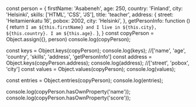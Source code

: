 <!-- Object.assign: To copy an object without modifying the original object -->
const person = {
  firstName: 'Asabeneh',
  age: 250,
  country: 'Finland',
  city: 'Helsinki',
  skills: ['HTML', 'CSS', 'JS'],
  title: 'teacher',
  address: {
    street: 'Heitamienkatu 16',
    pobox: 2002,
    city: 'Helsinki',
  },
  getPersonInfo: function () {
    return `I am ${this.firstName} and I live in ${this.city}, ${this.country}. I am ${this.age}.`
  },
}
const copyPerson = Object.assign({}, person)
console.log(copyPerson);


<!-- Object.keys: To get the keys or properties of an object as an array -->
<!-- Object.values:To get values of an object as an array -->


const keys = Object.keys(copyPerson);
console.log(keys);   //['name', 'age', 'country', 'skills', 'address', 'getPersonInfo']
const address = Object.keys(copyPerson.address);
console.log(address);  //['street', 'pobox', 'city']
const values = Object.values(copyPerson);
console.log(values);



<!-- Object.entries:To get the keys and values in an array -->
const entries = Object.entries(copyPerson);
console.log(entries);


<!-- hasOwnProperty: To check if a specific key or property exist in an object -->
console.log(copyPerson.hasOwnProperty('name'));
console.log(copyPerson.hasOwnProperty('score'));


